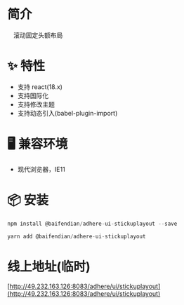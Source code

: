 # 简介
&ensp;&ensp;滚动固定头额布局

# ✨ 特性
- 支持 react(18.x)
- 支持国际化
- 支持修改主题
- 支持动态引入(babel-plugin-import)

# 🖥 兼容环境
- 现代浏览器，IE11

# 📦 安装
```javascript
npm install @baifendian/adhere-ui-stickuplayout --save
``` 

```javascript
yarn add @baifendian/adhere-ui-stickuplayout
```

# 线上地址(临时)
[http://49.232.163.126:8083/adhere/ui/stickuplayout](http://49.232.163.126:8083/adhere/ui/stickuplayout)

